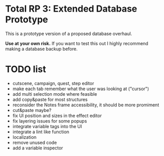 # Total RP 3: Extended Database Prototype

This is a prototype version of a proposed database overhaul.

**Use at your own risk.**
If you want to test this out I highly recommend making a database backup before.

# TODO list

- cutscene, campaign, quest, step editor
- make each tab remember what the user was looking at ("cursor")
- add multi selection mode where feasible
- add copy&paste for most structures
- reconsider the Notes frame accessibility, it should be more promiment
- cut&paste maybe?
- fix UI position and sizes in the effect editor
- fix layering issues for some popups
- integrate variable tags into the UI
- integrate a lint like function
- localization
- remove unused code
- add a variable inspector
